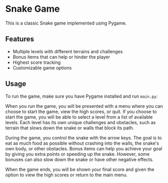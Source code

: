 # Snake Game

This is a classic Snake game implemented using Pygame.

## Features

* Multiple levels with different terrains and challenges
* Bonus items that can help or hinder the player
* Highest score tracking
* Customizable game options

## Usage

To run the game, make sure you have Pygame installed and run `main.py`:

When you run the game, you will be presented with a menu where you can choose to start the game, view the high scores, or quit. If you choose to start the game, you will be able to select a level from a list of available levels. Each level has its own unique challenges and obstacles, such as terrain that slows down the snake or walls that block its path.

During the game, you control the snake with the arrow keys. The goal is to eat as much food as possible without crashing into the walls, the snake's own body, or other obstacles. Bonus items can help you achieve your goal by giving you extra points or speeding up the snake. However, some bonuses can also slow down the snake or have other negative effects.

When the game ends, you will be shown your final score and given the option to view the high scores or return to the main menu.


